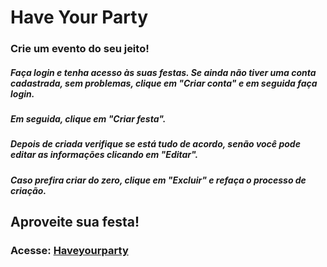 # Have Your Party

### Crie um evento do seu jeito!

##### Faça login e tenha acesso às suas festas. Se ainda não tiver uma conta cadastrada, sem problemas, clique em "Criar conta" e em seguida faça login.

##### Em seguida, clique em "Criar festa".

##### Depois de criada verifique se está tudo de acordo, senão você pode editar as informações clicando em "Editar".

##### Caso prefira criar do zero, clique em "Excluir" e refaça o processo de criação.

## Aproveite sua festa!

### Acesse: [Haveyourparty](https://have-your-party-ppp1njoxo-vitor-rangels-projects-4d3973bd.vercel.app/)
